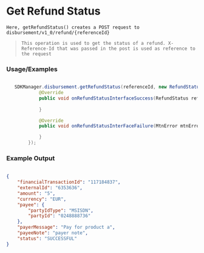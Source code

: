 
# Get Refund Status

`Here, getRefundStatus() creates a POST request to disbursement/v1_0/refund/{referenceId}`

> `This operation is used to get the status of a refund. X-Reference-Id that was passed in the post is used as reference to the request`


### Usage/Examples


```java

   SDKManager.disbursement.getRefundStatus(referenceId, new RefundStatusInterface() {
            @Override
            public void onRefundStatusInterfaceSuccess(RefundStatus refundStatus) {
           
            }

            @Override
            public void onRefundStatusInterFaceFailure(MtnError mtnError) {

            }
        });
```


### Example Output

```json
 
{
	"financialTransactionId": "117184837",
	"externalId": "6353636",
	"amount": "5",
	"currency": "EUR",
	"payee": {
		"partyIdType": "MSISDN",
		"partyId": "0248888736"
	},
	"payerMessage": "Pay for product a",
	"payeeNote": "payer note",
	"status": "SUCCESSFUL"
}
 

```


